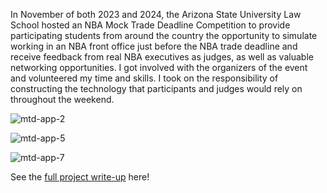 In November of both 2023 and 2024, the Arizona State University Law School hosted an NBA Mock Trade Deadline Competition to provide participating students from around the country the opportunity to simulate working in an NBA front office just before the NBA trade deadline and receive feedback from real NBA executives as judges, as well as valuable networking opportunities. I got involved with the organizers of the event and volunteered my time and skills. I took on the responsibility of constructing the technology that participants and judges would rely on throughout the weekend.

![mtd-app-2](https://github.com/user-attachments/assets/d1c41def-64ce-4431-a591-6e4ba1d3b1b8)

![mtd-app-5](https://github.com/user-attachments/assets/8fc46d1b-cc31-4f59-9cc8-ad62da5c20a2)

![mtd-app-7](https://github.com/user-attachments/assets/fbfab811-072c-4b8b-82f7-5405db5a1bf2)

See the <a href="https://jeremypatak.com/#portfolioModalmtd-website-dev">full project write-up</a> here!
